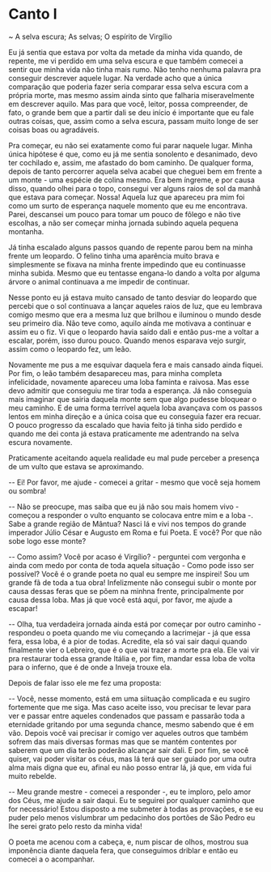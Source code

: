 # Canto I

~ A selva escura; As selvas; O espírito de Virgílio


Eu já sentia que estava por volta da metade da minha vida quando, de repente, me vi perdido em uma selva escura e que também comecei a sentir que minha vida não tinha mais rumo. Não tenho nenhuma palavra pra conseguir descrever aquele lugar. Na verdade acho que a única comparação que poderia fazer seria comparar essa selva escura com a própria morte, mas mesmo assim ainda sinto que falharia miseravelmente em descrever aquilo. Mas para que você, leitor, possa compreender, de fato, o grande bem que a partir dali se deu início é importante que eu fale outras coisas, que, assim como a selva escura, passam muito longe de ser coisas boas ou agradáveis.

Pra começar, eu não sei exatamente como fui parar naquele lugar. Minha única hipótese é que, como eu já me sentia sonolento e desanimado, devo ter cochilado e, assim, me afastado do bom caminho. De qualquer forma, depois de tanto percorrer aquela selva acabei que cheguei bem em frente a um monte - uma espécie de colina mesmo. Era bem íngreme, e por causa disso, quando olhei para o topo, consegui ver alguns raios de sol da manhã que estava para começar. Nossa! Aquela luz que apareceu pra mim foi como um surto de esperança naquele momento que eu me encontrava. Parei, descansei um pouco para tomar um pouco de fôlego e não tive escolhas, a não ser começar minha jornada subindo aquela pequena montanha.

Já tinha escalado alguns passos quando de repente parou bem na minha frente um leopardo. O felino tinha uma aparência muito brava e simplesmente se fixava na minha frente impedindo que eu continuasse minha subida. Mesmo que eu tentasse engana-lo dando a volta por alguma árvore o animal continuava a me impedir de continuar.

Nesse ponto eu já estava muito cansado de tanto desviar do leopardo que percebi que o sol continuava a lançar aqueles raios de luz, que eu lembrava comigo mesmo que era a mesma luz que brilhou e iluminou o mundo desde seu primeiro dia. Não teve como, aquilo ainda me motivava a continuar e assim eu o fiz. Vi que o leopardo havia saído dali e então pus-me a voltar a escalar, porém, isso durou pouco. Quando menos esparava vejo surgir, assim como o leopardo fez, um leão.

Novamente me pus a me esquivar daquela fera e mais cansado ainda fiquei. Por fim, o leão também desapareceu mas, para minha completa infelicidade, novamente apareceu uma loba faminta e raivosa. Mas esse devo admitir que conseguiu me tirar toda a esperança. Já não conseguia mais imaginar que sairia daquela monte sem que algo pudesse bloquear o meu caminho. E de uma forma terrível aquela loba avançava com os passos lentos em minha direção e a única coisa que eu conseguia fazer era recuar. O pouco progresso da escalado que havia feito já tinha sido perdido e quando me dei conta já estava praticamente me adentrando na selva escura novamente.

Praticamente aceitando aquela realidade eu mal pude perceber a presença de um vulto que estava se aproximando.

-- Ei! Por favor, me ajude - comecei a gritar - mesmo que você seja homem ou sombra!

-- Não se preocupe, mas saiba que eu já não sou mais homem vivo - começou a responder o vulto enquanto se colocava entre mim e a loba -. Sabe a grande região de Mântua? Nasci lá e vivi nos tempos do grande imperador Júlio César e Augusto em Roma e fui Poeta. E você? Por que não sobe logo esse monte?

-- Como assim? Você por acaso é Virgílio? - perguntei com vergonha e ainda com medo por conta de toda aquela situação - Como pode isso ser possível? Você é o grande poeta no qual eu sempre me inspirei! Sou um grande fã de toda a tua obra! Infelizmente não consegui subir o monte por causa dessas feras que se põem na minhna frente, principalmente por causa dessa loba. Mas já que você está aqui, por favor, me ajude a escapar!

-- Olha, tua verdadeira jornada ainda está por começar por outro caminho - respondeu o poeta quando me viu começando a lacrimejar - já que essa fera, essa loba, é a pior de todas. Acredite, ela só vai sair daqui quando finalmente vier o Lebreiro, que é o que vai trazer a morte pra ela. Ele vai vir pra restaurar toda essa grande Itália e, por fim, mandar essa loba de volta para o inferno, que é de onde a Inveja trouxe ela.

Depois de falar isso ele me fez uma proposta:

-- Você, nesse momento, está em uma siituação complicada e eu sugiro fortemente que me siga. Mas caso aceite isso, vou precisar te levar para ver e passar entre aqueles condenados que passam e passarão toda a eternidade gritando por uma segunda chance, mesmo sabendo que é em vão. Depois você vai precisar ir comigo ver aqueles outros que também sofrem das mais diversas formas mas que se mantém contentes por saberem que um dia terão poderão alcançar sair dali. E por fim, se você quiser, vai poder visitar os céus, mas lá terá que ser guiado por uma outra alma mais digna que eu, afinal eu não posso entrar lá, já que, em vida fui muito rebelde.

-- Meu grande mestre - comecei a responder -, eu te imploro, pelo amor dos Céus, me ajude a sair daqui. Eu te seguirei por qualquer caminho que for necessário! Estou disposto a me submeter à todas as provações, e se eu puder pelo menos vislumbrar um pedacinho dos portões de São Pedro eu lhe serei grato pelo resto da minha vida!

O poeta me acenou com a cabeça, e, num piscar de olhos, mostrou sua imponência diante daquela fera, que conseguimos driblar e então eu comecei a o acompanhar.
